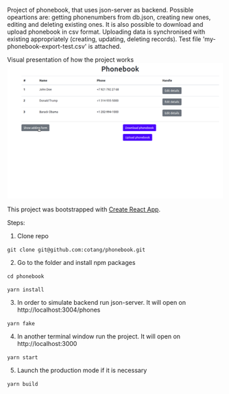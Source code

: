 Project of phonebook, that uses json-server as backend. 
Possible opeartions are: getting phonenumbers from db.json, creating new ones, editing and deleting existing ones.
It is also possible to download and upload phonebook in csv format. Uploading data is synchronised with existing appropriately (creating, updating, deleting records). Test file 'my-phonebook-export-test.csv' is attached.

Visual presentation of how the project works
![phonebook](https://raw.githubusercontent.com/cotang/phonebook/master/video.gif)

This project was bootstrapped with [Create React App](https://github.com/facebookincubator/create-react-app).

Steps:
1. Clone repo

`git clone git@github.com:cotang/phonebook.git`

2. Go to the folder and install npm packages

`cd phonebook`

`yarn install`

3. In order to simulate backend run json-server. It will open on http://localhost:3004/phones

`yarn fake`

4. In another terminal window run the project. It will open on http://localhost:3000

`yarn start`

5. Launch the production mode if it is necessary

`yarn build`

